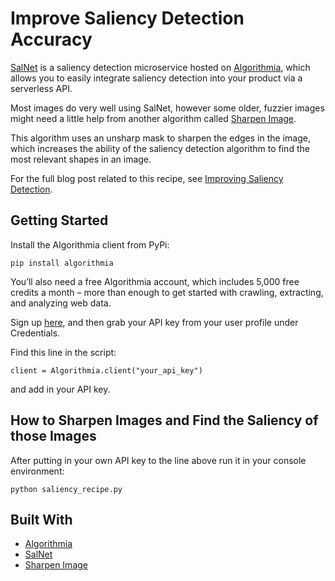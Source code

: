 # Improve Saliency Detection Accuracy

[SalNet](https://algorithmia.com/algorithms/deeplearning/SalNet) is a saliency detection microservice hosted on [Algorithmia](https://algorithmia.com/), which allows you to easily integrate saliency detection into your product via a serverless API.

Most images do very well using SalNet, however some older, fuzzier images might need a little help from another algorithm called [Sharpen Image](https://algorithmia.com/algorithms/opencv/SharpenImage).

This algorithm uses an unsharp mask to sharpen the edges in the image, which increases the ability of the saliency detection algorithm to find the most relevant shapes in an image.

For the full blog post related to this recipe, see [Improving Saliency Detection](http://blog.algorithmia.com/improve-saliency-detection-accuracy/).

## Getting Started

Install the Algorithmia client from PyPi:

```pip install algorithmia```

You’ll also need a free Algorithmia account, which includes 5,000 free credits a month – more than enough to get started with crawling, extracting, and analyzing web data.

Sign up [here](https://algorithmia.com/), and then grab your API key from your user profile under Credentials.

Find this line in the script: 

```
client = Algorithmia.client("your_api_key")
```
and add in your API key.

## How to Sharpen Images and Find the Saliency of those Images

After putting in your own API key to the line above run it in your console environment:

```python saliency_recipe.py```

## Built With
* [Algorithmia](https://algorithmia.com/)
* [SalNet](https://algorithmia.com/algorithms/deeplearning/SalNet)
* [Sharpen Image](https://algorithmia.com/algorithms/opencv/SharpenImage)
